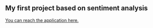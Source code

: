 ## My first project based on sentiment analysis
[You can reach the application here.](https://akshitha-23-review-analyzer-review-analyser-yc9npw.streamlit.app/)
